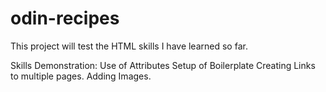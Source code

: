 # odin-recipes

This project will test the HTML skills I have learned so far.

Skills Demonstration:
Use of Attributes
Setup of Boilerplate
Creating Links to multiple pages.
Adding Images.